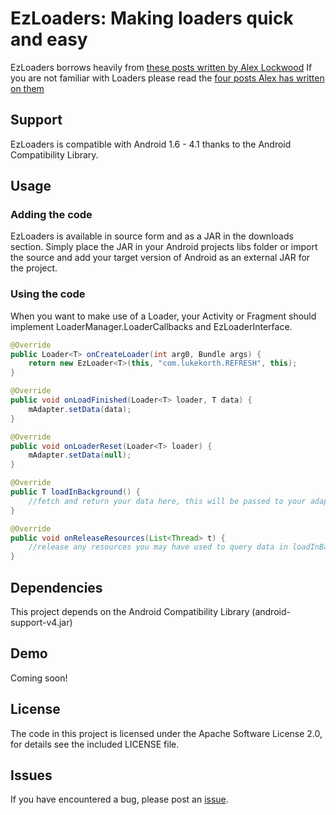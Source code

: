 EzLoaders: Making loaders quick and easy
===============================================

EzLoaders borrows heavily from [these posts written by Alex Lockwood](http://www.androiddesignpatterns.com/2012/07/loaders-and-loadermanager-background.html)
If you are not familiar with Loaders please read the [four posts Alex has written on them](http://www.androiddesignpatterns.com/2012/07/loaders-and-loadermanager-background.html)

Support
-------
EzLoaders is compatible with Android 1.6 - 4.1 thanks to the
Android Compatibility Library.

Usage
-----

### Adding the code
EzLoaders is available in source form and as a JAR in the downloads
section. Simply place the JAR in your Android projects libs folder or
import the source and add your target version of Android as an external 
JAR for the project.

### Using the code
When you want to make use of a Loader, your Activity or Fragment should
implement LoaderManager.LoaderCallbacks<T> and EzLoaderInterface<T>.

```java
@Override
public Loader<T> onCreateLoader(int arg0, Bundle args) {
	return new EzLoader<T>(this, "com.lukekorth.REFRESH", this);
}

@Override
public void onLoadFinished(Loader<T> loader, T data) {
	mAdapter.setData(data);
}

@Override
public void onLoaderReset(Loader<T> loader) {
	mAdapter.setData(null);
}

@Override
public T loadInBackground() {
	//fetch and return your data here, this will be passed to your adapter
}

@Override
public void onReleaseResources(List<Thread> t) {
	//release any resources you may have used to query data in loadInBackground()
}
```


Dependencies
------------
This project depends on the Android Compatibility Library
(android-support-v4.jar)

Demo
----
Coming soon!

License
-------
The code in this project is licensed under the Apache
Software License 2.0, for details see the included LICENSE
file.

Issues
---------
If you have encountered a bug, please post an [issue](https://github.com/lkorth/ez-loaders/issues).